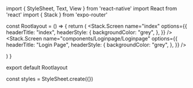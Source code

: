 import { StyleSheet, Text, View } from 'react-native'
import React from 'react'
import { Stack } from 'expo-router'

const Rootlayout = () => {
  return (
    <Stack>
        <Stack.Screen 
            name="index" options={{
                headerTitle: "index",
                headerStyle: {
                    backgroundColor: "grey",
                },
            }}
        />
        <Stack.Screen 
            name="components/Loginpage/Loginpage" options={{
                headerTitle: "Login Page",
                headerStyle: {
                    backgroundColor: "grey",
                },
            }}
        />
    </Stack>

  )
}

export default Rootlayout

const styles = StyleSheet.create({})